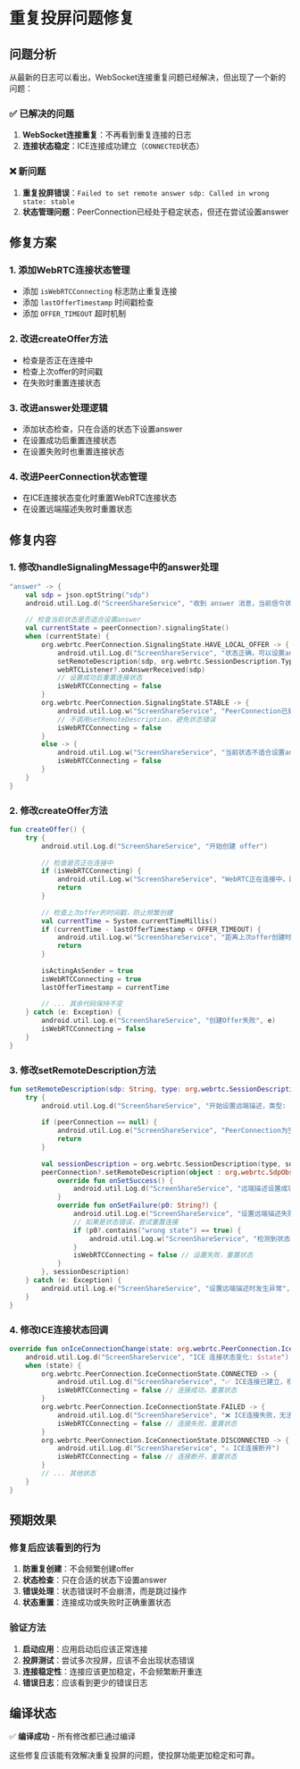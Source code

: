 # 重复投屏问题修复

## 问题分析

从最新的日志可以看出，WebSocket连接重复问题已经解决，但出现了一个新的问题：

### ✅ 已解决的问题
1. **WebSocket连接重复**：不再看到重复连接的日志
2. **连接状态稳定**：ICE连接成功建立（`CONNECTED`状态）

### ❌ 新问题
1. **重复投屏错误**：`Failed to set remote answer sdp: Called in wrong state: stable`
2. **状态管理问题**：PeerConnection已经处于稳定状态，但还在尝试设置answer

## 修复方案

### 1. 添加WebRTC连接状态管理
- 添加 `isWebRTCConnecting` 标志防止重复连接
- 添加 `lastOfferTimestamp` 时间戳检查
- 添加 `OFFER_TIMEOUT` 超时机制

### 2. 改进createOffer方法
- 检查是否正在连接中
- 检查上次offer的时间戳
- 在失败时重置连接状态

### 3. 改进answer处理逻辑
- 添加状态检查，只在合适的状态下设置answer
- 在设置成功后重置连接状态
- 在设置失败时也重置连接状态

### 4. 改进PeerConnection状态管理
- 在ICE连接状态变化时重置WebRTC连接状态
- 在设置远端描述失败时重置状态

## 修复内容

### 1. 修改handleSignalingMessage中的answer处理

```kotlin
"answer" -> {
    val sdp = json.optString("sdp")
    android.util.Log.d("ScreenShareService", "收到 answer 消息，当前信令状态: ${peerConnection?.signalingState()}")
    
    // 检查当前状态是否适合设置answer
    val currentState = peerConnection?.signalingState()
    when (currentState) {
        org.webrtc.PeerConnection.SignalingState.HAVE_LOCAL_OFFER -> {
            android.util.Log.d("ScreenShareService", "状态正确，可以设置answer")
            setRemoteDescription(sdp, org.webrtc.SessionDescription.Type.ANSWER)
            webRTCListener?.onAnswerReceived(sdp)
            // 设置成功后重置连接状态
            isWebRTCConnecting = false
        }
        org.webrtc.PeerConnection.SignalingState.STABLE -> {
            android.util.Log.w("ScreenShareService", "PeerConnection已处于稳定状态，跳过answer设置")
            // 不调用setRemoteDescription，避免状态错误
            isWebRTCConnecting = false
        }
        else -> {
            android.util.Log.w("ScreenShareService", "当前状态不适合设置answer: $currentState")
            isWebRTCConnecting = false
        }
    }
}
```

### 2. 修改createOffer方法

```kotlin
fun createOffer() {
    try {
        android.util.Log.d("ScreenShareService", "开始创建 offer")
        
        // 检查是否正在连接中
        if (isWebRTCConnecting) {
            android.util.Log.w("ScreenShareService", "WebRTC正在连接中，跳过重复的offer创建")
            return
        }
        
        // 检查上次offer的时间戳，防止频繁创建
        val currentTime = System.currentTimeMillis()
        if (currentTime - lastOfferTimestamp < OFFER_TIMEOUT) {
            android.util.Log.w("ScreenShareService", "距离上次offer创建时间过短，跳过重复创建")
            return
        }
        
        isActingAsSender = true
        isWebRTCConnecting = true
        lastOfferTimestamp = currentTime
        
        // ... 其余代码保持不变
    } catch (e: Exception) {
        android.util.Log.e("ScreenShareService", "创建Offer失败", e)
        isWebRTCConnecting = false
    }
}
```

### 3. 修改setRemoteDescription方法

```kotlin
fun setRemoteDescription(sdp: String, type: org.webrtc.SessionDescription.Type) {
    try {
        android.util.Log.d("ScreenShareService", "开始设置远端描述，类型: $type, 当前状态: ${peerConnection?.signalingState()}")
        
        if (peerConnection == null) {
            android.util.Log.e("ScreenShareService", "PeerConnection为空，无法设置远端描述")
            return
        }
        
        val sessionDescription = org.webrtc.SessionDescription(type, sdp)
        peerConnection?.setRemoteDescription(object : org.webrtc.SdpObserver {
            override fun onSetSuccess() {
                android.util.Log.d("ScreenShareService", "远端描述设置成功，新状态: ${peerConnection?.signalingState()}")
            }
            override fun onSetFailure(p0: String?) {
                android.util.Log.e("ScreenShareService", "设置远端描述失败: $p0")
                // 如果是状态错误，尝试重置连接
                if (p0?.contains("wrong state") == true) {
                    android.util.Log.w("ScreenShareService", "检测到状态错误，可能需要重置连接")
                }
                isWebRTCConnecting = false // 设置失败，重置状态
            }
        }, sessionDescription)
    } catch (e: Exception) {
        android.util.Log.e("ScreenShareService", "设置远端描述时发生异常", e)
    }
}
```

### 4. 修改ICE连接状态回调

```kotlin
override fun onIceConnectionChange(state: org.webrtc.PeerConnection.IceConnectionState?) {
    android.util.Log.d("ScreenShareService", "ICE 连接状态变化: $state")
    when (state) {
        org.webrtc.PeerConnection.IceConnectionState.CONNECTED -> {
            android.util.Log.d("ScreenShareService", "✅ ICE连接已建立，视频流应该开始传输")
            isWebRTCConnecting = false // 连接成功，重置状态
        }
        org.webrtc.PeerConnection.IceConnectionState.FAILED -> {
            android.util.Log.d("ScreenShareService", "❌ ICE连接失败，无法建立P2P连接")
            isWebRTCConnecting = false // 连接失败，重置状态
        }
        org.webrtc.PeerConnection.IceConnectionState.DISCONNECTED -> {
            android.util.Log.d("ScreenShareService", "⚠️ ICE连接断开")
            isWebRTCConnecting = false // 连接断开，重置状态
        }
        // ... 其他状态
    }
}
```

## 预期效果

### 修复后应该看到的行为

1. **防重复创建**：不会频繁创建offer
2. **状态检查**：只在合适的状态下设置answer
3. **错误处理**：状态错误时不会崩溃，而是跳过操作
4. **状态重置**：连接成功或失败时正确重置状态

### 验证方法

1. **启动应用**：应用启动后应该正常连接
2. **投屏测试**：尝试多次投屏，应该不会出现状态错误
3. **连接稳定性**：连接应该更加稳定，不会频繁断开重连
4. **错误日志**：应该看到更少的错误日志

## 编译状态

✅ **编译成功** - 所有修改都已通过编译

这些修复应该能有效解决重复投屏的问题，使投屏功能更加稳定和可靠。 
